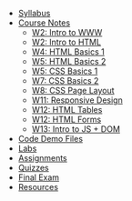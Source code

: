 - [Syllabus](syllabus.md)
- [Course Notes](lecture-notes.md)
  - [W2: Intro to WWW](week-2-1.md)
  - [W2: Intro to HTML](week-2-2.md)
  - [W4: HTML Basics 1](week-4.md)
  - [W5: HTML Basics 2](week-5-1.md)
  - [W5: CSS Basics 1](week-5-2.md)
  - [W7: CSS Basics 2](week-7.md)
  - [W8: CSS Page Layout](week-8.md)
  - [W11: Responsive Design](week-11.md)
  - [W12: HTML Tables](week-12-1.md)
  - [W12: HTML Forms](week-12-2.md)
  - [W13: Intro to JS + DOM](week-13.md)
- [Code Demo Files](https://github.com/Parsa-Rajabi/CIS145/tree/main/code-demo)
- [Labs](labs.md)
- [Assignments](assignments.md)
- [Quizzes](quiz.md)
- [Final Exam](final.md)
- [Resources](resources.md)

<!-- <form action="https://github.com/hibbitts-design/docsify-open-course-starter-kit/generate" target="_blank">
  <input type="submit" value="Use this Template on GitHub" style="cursor: pointer;margin-top:12px;padding:8px;background-color:#FFFFFF;border:1px solid #0374B5;border-radius:.25rem;color:#0374B5;display:inline-block;text-align:center;text-decoration:none;width:250px;-webkit-text-size-adjust:none;mso-hide:all;" />
</form> -->
